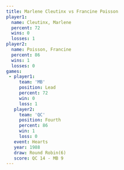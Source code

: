 ```yaml
---
title: Marlene Cleutinx vs Francine Poisson
player1:                 
  name: Cleutinx, Marlene
  percent: 72            
  wins: 0                
  losses: 1              
player2:                 
  name: Poisson, Francine
  percent: 86            
  wins: 1                
  losses: 0              
games:
 - player1:        
     team: 'MB'    
     position: Lead
     percent: 72   
     win: 0        
     loss: 1       
   player2:          
     team: 'QC'      
     position: Fourth
     percent: 86     
     win: 1          
     loss: 0         
   event: Hearts       
   year: 1988          
   draw: Round Robin(6)
   score: QC 14 - MB 9 
---
```

